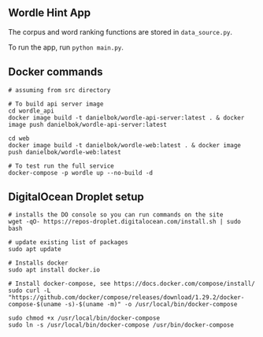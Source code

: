 Wordle Hint App
---------------

The corpus and word ranking functions are stored in `data_source.py`.

To run the app, run `python main.py`.

## Docker commands

```shell
# assuming from src directory

# To build api server image
cd wordle_api
docker image build -t danielbok/wordle-api-server:latest . & docker image push danielbok/wordle-api-server:latest

cd web
docker image build -t danielbok/wordle-web:latest . & docker image push danielbok/wordle-web:latest

# To test run the full service
docker-compose -p wordle up --no-build -d
```

## DigitalOcean Droplet setup

```shell
# installs the DO console so you can run commands on the site
wget -qO- https://repos-droplet.digitalocean.com/install.sh | sudo bash

# update existing list of packages
sudo apt update

# Installs docker
sudo apt install docker.io

# Install docker-compose, see https://docs.docker.com/compose/install/
sudo curl -L "https://github.com/docker/compose/releases/download/1.29.2/docker-compose-$(uname -s)-$(uname -m)" -o /usr/local/bin/docker-compose

sudo chmod +x /usr/local/bin/docker-compose
sudo ln -s /usr/local/bin/docker-compose /usr/bin/docker-compose
```